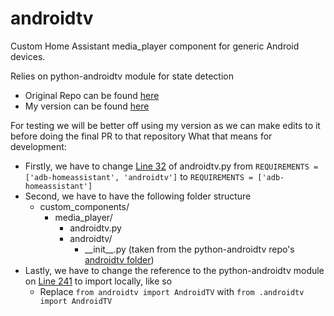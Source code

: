 # androidtv
Custom Home Assistant media_player component for generic Android devices.

Relies on python-androidtv module for state detection
 - Original Repo can be found [here](https://github.com/JeffLIrion/python-androidtv)
 - My version can be found [here](https://github.com/caffeinatedMike/python-androidtv)
 
For testing we will be better off using my version as we can make edits to it before doing the final PR to that repository
What that means for development:
 - Firstly, we have to change [Line 32](https://github.com/caffeinatedMike/androidtv/blob/master/androidtv.py#L32) of androidtv.py from `REQUIREMENTS = ['adb-homeassistant', 'androidtv']` to `REQUIREMENTS = ['adb-homeassistant']`
 - Second, we have to have the following folder structure
   - custom_components/
     - media_player/
       - androidtv.py
       - androidtv/
         - \_\_init\_\_.py (taken from the python-androidtv repo's [androidtv folder](https://github.com/caffeinatedMike/python-androidtv/tree/master/androidtv))
 - Lastly, we have to change the reference to the python-androidtv module on [Line 241](https://github.com/caffeinatedMike/androidtv/blob/master/androidtv.py#L241) to import locally, like so
   - Replace `from androidtv import AndroidTV` with `from .androidtv import AndroidTV`
